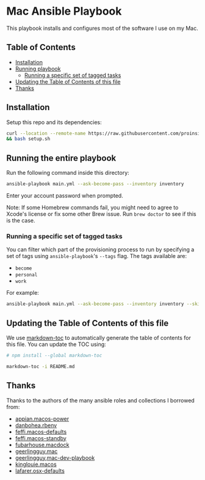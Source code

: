 # Mac Ansible Playbook

This playbook installs and configures most of the software I use on my Mac.

## Table of Contents

<!-- toc -->

-   [Installation](#installation)
-   [Running playbook](#running-playbook)
    -   [Running a specific set of tagged tasks](#running-a-specific-set-of-tagged-tasks)
-   [Updating the Table of Contents of this file](#updating-the-table-of-contents-of-this-file)
-   [Thanks](#thanks)

<!-- tocstop -->

## Installation

Setup this repo and its dependencies:

```bash
curl --location --remote-name https://raw.githubusercontent.com/proinsias/mac-playbook/master/bin/setup.sh \
&& bash setup.sh
```

## Running the entire playbook

Run the following command inside this directory:

```bash
ansible-playbook main.yml --ask-become-pass --inventory inventory
```

Enter your account password when prompted.

Note: If some Homebrew commands fail,
you might need to agree to Xcode's license or fix some other Brew issue.
Run `brew doctor` to see if this is the case.

### Running a specific set of tagged tasks

You can filter which part of the provisioning process to run
by specifying a set of tags using `ansible-playbook`'s `--tags` flag.
The tags available are:

-   `become`
-   `personal`
-   `work`

For example:

```bash
ansible-playbook main.yml --ask-become-pass --inventory inventory --skip-tags "become" --tags "personal"
```

## Updating the Table of Contents of this file

We use [markdown-toc](https://github.com/jonschlinkert/markdown-toc)
to automatically generate the table of contents for this file. You can
update the TOC using:

```bash
# npm install --global markdown-toc

markdown-toc -i README.md
```

## Thanks

Thanks to the authors of the many ansible roles and collections I borrowed from:

-   [appian.macos-power](https://github.com/appian/ansible-role-macos-power)
-   [danbohea.rbenv](https://github.com/danbohea/ansible-role-rbenv)
-   [feffi.macos-defaults](https://github.com/feffi/ansible-macos-defaults.git)
-   [feffi.macos-standby](https://github.com/feffi/ansible-macos-standby.git)
-   [fubarhouse.macdock](https://github.com/fubarhouse/ansible-role-macdock)
-   [geerlingguy.mac](https://github.com/geerlingguy/ansible-collection-mac)
-   [geerlingguy,mac-dev-playbook](https://github.com/geerlingguy/mac-dev-playbook/)
-   [kinglouie.macos](https://github.com/kinglouie/ansible-role-macos)
-   [lafarer.osx-defaults](https://github.com/lafarer/ansible-role-osx-defaults)
